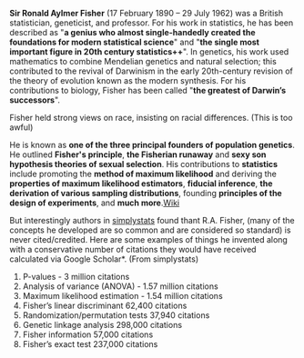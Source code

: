 __Sir Ronald Aylmer Fisher__ (17 February 1890 – 29 July 1962) was a British statistician, geneticist, and professor. For his work in statistics, he has been described as "__a genius who almost single-handedly created the foundations for modern statistical science__" and "__the single most important figure in 20th century statistics++__". In genetics, his work used mathematics to combine Mendelian genetics and natural selection; this contributed to the revival of Darwinism in the early 20th-century revision of the theory of evolution known as the modern synthesis. For his contributions to biology, Fisher has been called "__the greatest of Darwin’s successors__".<br>

Fisher held strong views on race, insisting on racial differences. (This is too awful)<br>

He is known as __one of the three principal founders of population genetics__. He outlined __Fisher's principle__, __the Fisherian runaway__ and __sexy son hypothesis theories of sexual selection__. His contributions to __statistics__ include promoting the __method of maximum likelihood__ and deriving the __properties of maximum likelihood estimators__, __fiducial inference__, __the derivation of various sampling distributions__, founding __principles of the design of experiments__, and __much more__.[Wiki](https://en.wikipedia.org/wiki/Ronald_Fisher)<br>

But interestingly authors in [simplystats](https://simplystatistics.org/2012/03/07/r-a-fisher-is-the-most-influential-scientist-ever/) found thant R.A. Fisher, (many of the concepts he developed are so common and are considered so standard)  is never cited/credited. Here are some examples of things he invented along with a conservative number of citations they would have received calculated via Google Scholar*. (From simplystats)<br>
1. P-values - 3 million citations
2. Analysis of variance (ANOVA) - 1.57 million citations
3. Maximum likelihood estimation - 1.54 million citations
4. Fisher’s linear discriminant 62,400 citations
5. Randomization/permutation tests 37,940 citations
6. Genetic linkage analysis 298,000 citations
7. Fisher information 57,000 citations
8. Fisher’s exact test 237,000 citations
